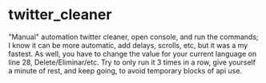 # twitter_cleaner
"Manual" automation twitter cleaner, open console, and run the commands;  
I know it can be more automatic, add delays, scrolls, etc, but it was a my fastest.
As well, you have to change the value for your current language on line 28, Delete/Eliminar/etc.
Try to only run it 3 times in a row, give yourself a minute of rest, and keep going, to avoid temporary blocks of api use.
